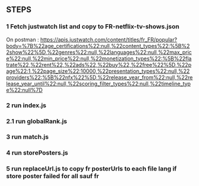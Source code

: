 ## STEPS

### 1 Fetch justwatch list and copy to FR-netflix-tv-shows.json
On postman : https://apis.justwatch.com/content/titles/fr_FR/popular?body=%7B%22age_certifications%22:null,%22content_types%22:%5B%22show%22%5D,%22genres%22:null,%22languages%22:null,%22max_price%22:null,%22min_price%22:null,%22monetization_types%22:%5B%22flatrate%22,%22rent%22,%22ads%22,%22buy%22,%22free%22%5D,%22page%22:1,%22page_size%22:10000,%22presentation_types%22:null,%22providers%22:%5B%22nfx%22%5D,%22release_year_from%22:null,%22release_year_until%22:null,%22scoring_filter_types%22:null,%22timeline_type%22:null%7D

### 2 run index.js

### 2.1 run globalRank.js

### 3 run match.js

### 4 run storePosters.js

### 5 run replaceUrl.js to copy fr posterUrls to each file lang if store poster failed for all sauf fr

